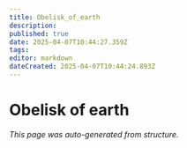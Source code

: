 ```yaml
---
title: Obelisk_of_earth
description: 
published: true
date: 2025-04-07T10:44:27.359Z
tags: 
editor: markdown
dateCreated: 2025-04-07T10:44:24.893Z
---
```


# Obelisk of earth

*This page was auto-generated from structure.*